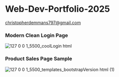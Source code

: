 # Web-Dev-Portfolio-2025
[christopherdemmans797@gmail.com](christopherdemmans797@gmail.com)

### Modern Clean Login Page
![127 0 0 1_5500_coolLogin html](https://github.com/user-attachments/assets/6d5df725-7f5c-4a46-a4d0-1a803106f1b5)
### Product Sales Page Sample
![127 0 0 1_5500_templates_bootstrapVersion html (1)](https://github.com/user-attachments/assets/67f2de1a-b553-4ed6-a602-37b354d71d0a)
